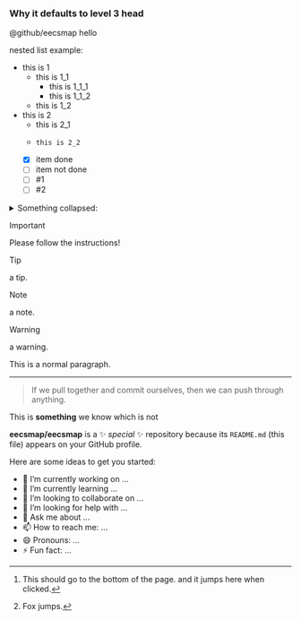 ### Why it defaults to level 3 head

@github/eecsmap hello

nested list example:
- this is 1
  + this is 1_1
    * this is 1_1_1
    * this is 1_1_2
  + this is 1_2
-  this is 2
   -  this is 2_1
   -     this is 2_2
   - [x] item done
   - [ ] item not done
   - [ ] #1
   - [ ] #2
   
<details>
 
<summary>Something collapsed: </summary>

- how to manage the assets?

Refer to a demo footnote [^1]

[^1]: This should go to the bottom of the page.
  and it jumps here when clicked.

Refer to another footnote [^2]

[^2]: Fox jumps.

| Rank | Languages |
|-----:|:---------:|
|     1| JavaScript|
|     2| Python    |
|     3| SQL       |


</details>

> [!IMPORTANT]
> Please follow the instructions!

> [!TIP]
> a tip.

> [!NOTE]
> a note.

> [!WARNING]
> a warning.

This is a normal paragraph.

---
> If we pull together and commit ourselves, then we can push through anything.

This is **something** we know which is not


**eecsmap/eecsmap** is a ✨ _special_ ✨ repository because its `README.md` (this file) appears on your GitHub profile.

Here are some ideas to get you started:

- 🔭 I’m currently working on ...
- 🌱 I’m currently learning ...
- 👯 I’m looking to collaborate on ...
- 🤔 I’m looking for help with ...
- 💬 Ask me about ...
- 📫 How to reach me: ...
- 😄 Pronouns: ...
- ⚡ Fun fact: ...
<!--
Block comments go here.
-->
